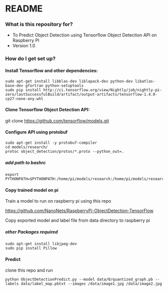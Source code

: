 # README #

### What is this repository for? ###

* To Predict Object Detection using Tensorflow Object Detection API on Raspberry PI
* Version 1.0

### How do I get set up? ###
#### Install Tensorflow and other dependencies: ####

	sudo apt-get install libblas-dev liblapack-dev python-dev libatlas-base-dev gfortran python-setuptools
	sudo pip install http://ci.tensorflow.org/view/Nightly/job/nightly-pi-zero/lastSuccessfulBuild/artifact/output-artifacts/tensorflow-1.4.0-cp27-none-any.whl


#### Clone Tensorflow Object Detection API: ####

git clone https://github.com/tensorflow/models.git

#### Configure API using  protobuf ####
	sudo apt-get install -y protobuf-compiler
	cd models/research/
	protoc object_detection/protos/*.proto --python_out=.

##### add path to bashrc #####
	export PYTHONPATH=$PYTHONPATH:/home/pi/models/research:/home/pi/models/research/slim

#### Copy trained model on pi ####
Train a model to run on raspberry pi using this repo

https://github.com/NanoNets/RaspberryPi-ObjectDetection-TensorFlow

Copy exported model and label file from data directory to raspberry pi 

##### other Packages required #####
	sudo apt-get install libjpeg-dev
	sudo pip install Pillow

#### Predict ####
clone this repo and run
	
	python ObjectDetectionPredict.py --model data/0/quantized_graph.pb --labels data/label_map.pbtxt --images /data/image1.jpg /data/image2.jpg
